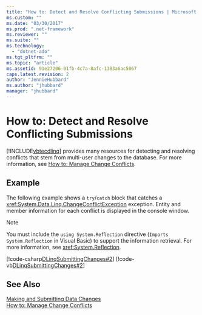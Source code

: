 ```yaml
---
title: "How to: Detect and Resolve Conflicting Submissions | Microsoft Docs"
ms.custom: ""
ms.date: "03/30/2017"
ms.prod: ".net-framework"
ms.reviewer: ""
ms.suite: ""
ms.technology: 
  - "dotnet-ado"
ms.tgt_pltfrm: ""
ms.topic: "article"
ms.assetid: 91e27206-01fb-4c7a-8afc-1383a6ac5067
caps.latest.revision: 2
author: "JennieHubbard"
ms.author: "jhubbard"
manager: "jhubbard"
---
```

# How to: Detect and Resolve Conflicting Submissions
[!INCLUDE[vbtecdlinq](../../../../../../includes/vbtecdlinq-md.md)] provides many resources for detecting and resolving conflicts that stem from multi-user changes to the database. For more information, see [How to: Manage Change Conflicts](../../../../../../docs/framework/data/adonet/sql/linq/how-to-manage-change-conflicts.md).  
  
## Example  
 The following example shows a `try`/`catch` block that catches a <xref:System.Data.Linq.ChangeConflictException> exception. Entity and member information for each conflict is displayed in the console window.  
  
> [!NOTE]
>  You must include the `using System.Reflection` directive (`Imports System.Reflection` in Visual Basic) to support the information retrieval. For more information, see <xref:System.Reflection>.  
  
 [!code-csharp[DLinqSubmittingChanges#2](../../../../../../samples/snippets/csharp/VS_Snippets_Data/DLinqSubmittingChanges/cs/Program.cs#2)]
 [!code-vb[DLinqSubmittingChanges#2](../../../../../../samples/snippets/visualbasic/VS_Snippets_Data/DLinqSubmittingChanges/vb/Module1.vb#2)]  
  
## See Also  
 [Making and Submitting Data Changes](../../../../../../docs/framework/data/adonet/sql/linq/making-and-submitting-data-changes.md)   
 [How to: Manage Change Conflicts](../../../../../../docs/framework/data/adonet/sql/linq/how-to-manage-change-conflicts.md)